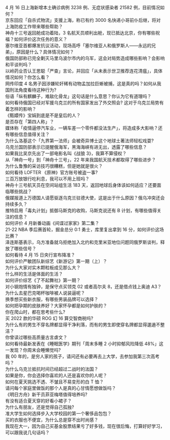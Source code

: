 4 月 16 日上海新增本土确诊病例 3238 例、无症状感染者 21582 例，目前情况如何？  
京东回应「自杀式物流」支援上海，称已有约 3000 名快递小哥前仆后继，将对上海防疫工作带来哪些帮助？  
神舟十三号返回舱成功着陆，3 名航天员顺利出舱，现已抵达北京，你有哪些祝福？如何评价这次任务的意义？  
塞尔维亚首都爆发抗议活动，现场高呼「塞尔维亚人和俄罗斯人——永远的兄弟」，原因是什么？具体情况如何？  
俄国防部称已完全剿灭马里乌波尔市内的乌军，这会对局势造成哪些影响？会影响和平谈判吗？  
以岭药业否认王思聪「严查」言论，并回应「从未表示世卫推荐连花清瘟」，具体情况如何？你怎么看？  
网传印度 4 名男子因涉嫌轮奸稀有动物孟加拉巨蜥被捕，这是真的吗？如何从我国刑法角度看待这种行为?  
俗语「纵有麒麟子，难敌化骨龙」这句话是什么意思？你认为它有道理吗？  
如何看待俄国已经对军援乌克兰的所有国家发出了外交照会? 这对于乌克兰局势有着怎样的影响？  
《甄嬛传》宝娟到底是不是皇后的人？  
是否存在「第四人称」？  
媒体称「疫情逼停汽车业，一辆车差一个零件都没法生产」，将造成多大影响？还有哪些信息值得关注？  
为什么洛基这个「九界第一法师」会被奇异博士这个地球土著法师轻松戏耍?  
乌克兰国防部表示已提醒俄海军，黑海海峡有进无出，透露了哪些信息？  
如果我比吴京先出了一部电影名叫《战狼 3》，我算不算侵权？  
从「神舟一号」到「神舟十三号」，22 年来我国航天技术都取得了哪些进步？  
为什么鲁豫的采访技巧很糟糕，但是她就是很火？  
如何看待 LOFTER 《原神》官方账号被盗一事?  
三百万放银行吃利息，我可以不用上班吗？  
神舟十三号航天员在空间站组生活 183 天，返回地球后身体该如何适应？还要面临哪些挑战？  
俄媒报道上万德国人请愿驱逐乌克兰驻德大使，这是出于什么原因？俄乌冲突还会持续多久？  
推特启用「毒丸计划」抵御马斯克的收购，马斯克说还有 B 计划，有哪些值得关注的信息？  
如何评价 4 月新番动画《间谍过家家》第二集？  
21-22 NBA 季后赛首轮，掘金总分 0:1 勇士，库里复出拿到 16 分，如何评价这场比赛？  
泽连斯基表示，乌方准备就乌拒绝加入北约和克里米亚地位问题同俄罗斯谈判，释放了哪些信号？  
如何看待 4 月 15 日央行宣布降准？  
如何评价严敏团队新综艺《新游记》第一期（上）？  
为什么大家对实木颗粒板成见那么大？  
什么样的生活是体面的生活？  
如何评价综艺《了不起舞社》第一期？  
对小钢炮情有独钟，是保守点买领克 02 或者高尔夫 8，还是借点钱上奥迪 A3？  
为什么去星巴克喝杯咖啡被人说装逼呢？  
换季想买些新衣服，有哪些男装品牌可以选择？  
如何把孕期的皮肤养好？大家怀孕都是如何护肤的？  
你在爬山时，都在思考些什么?  
买 2022 款的华硕 ROG 幻 16 算交智商税吗?  
为什么有的男生不穿名牌都显得干净利落，而有的男生即使穿名牌都显得邋遢不整洁？  
你曾读过哪些高质量古言虐文？  
如何看待最新发表在《睡眠医学》期刊「周末多睡 2 小时抑郁风险降低 48%」这一发现？你周末会睡懒觉吗?  
我 00 年的，是穷人家的孩子，请问还有必要再去上大学，去参加我第三次高考吗？  
为什么乌克兰抵抗时间已经超过二战时的法国？  
如果是你，你会选择你喜欢的人还是喜欢你的人呢？  
如何在夏天挑选不透、不皱且不易变形的白 T 恤？  
请问每个家庭里做饭的那个人是真的心甘情愿想做饭吗？  
《明日方舟》新干员菲亚梅塔值得培养吗?  
有没有适合夏天穿的好看小裙子？  
为什么有朋友，还是觉得自己孤独?  
准大学生如何选择步入大学校园的第一个奢侈品包包？  
买的衣服也不便宜，为什么总是穿不出时尚感？  
我现在大一，因为自己买基金股票结果亏了好多钱，现在很后悔，打算好好学习，可以跟我说几句话吗？  
